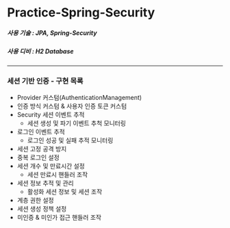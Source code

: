 # Practice-Spring-Security

##### 사용 기술 : JPA, Spring-Security
##### 사용 디비 : H2 Database

---

### 세션 기반 인증 - 구현 목록
- Provider 커스텀(AuthenticationManagement)
- 인증 방식 커스텀 & 사용자 인증 토큰 커스텀
- Security 세션 이벤트 추적
  - 세션 생성 및 파기 이벤트 추척 모니터링
- 로그인 이벤트 추적
  - 로그인 성공 및 실패 추적 모니터링
- 세션 고정 공격 방지
- 중복 로그인 설정
- 세션 개수 및 만료시간 설정
  - 세션 만료시 핸들러 조작
- 세션 정보 추적 및 관리
  - 활성화 세션 정보 및 세션 조작 
- 계층 권한 설정
- 세션 생성 정책 설정
- 미인증 & 미인가 접근 핸들러 조작
